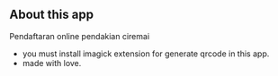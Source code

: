 

## About this app

Pendaftaran online pendakian ciremai

- you must install imagick extension for generate qrcode in this app.
- made with love.